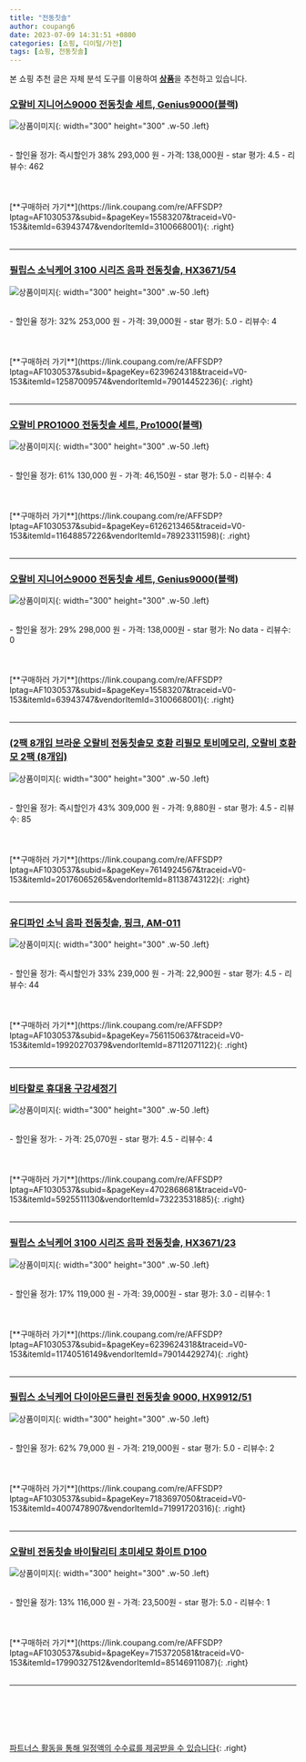 ```yaml
---
title: "전동칫솔"
author: coupang6
date: 2023-07-09 14:31:51 +0800
categories: [쇼핑, 디이털/가전]
tags: [쇼핑, 전동칫솔]
---
```


본 쇼핑 추천 글은 자체 분석 도구를 이용하여 [**상품**](https://link.coupang.com/a/bao1ui)을 추천하고 있습니다.

### [오랄비 지니어스9000 전동칫솔 세트, Genius9000(블랙)](https://link.coupang.com/re/AFFSDP?lptag=AF1030537&subid=&pageKey=15583207&traceid=V0-153&itemId=63943747&vendorItemId=3100668001)

![상품이미지](https://thumbnail7.coupangcdn.com/thumbnails/remote/230x230ex/image/retail/images/3130511461508220-351996b4-97e3-44be-9795-703e3e96f535.jpg){: width="300" height="300" .w-50 .left}


<br>
- 할인율 정가: 즉시할인가 38%  293,000   원
- 가격: 138,000원
- star 평가: 4.5
- 리뷰수: 462
<br>
<br>
<br>
<br>
[**구매하러 가기**](https://link.coupang.com/re/AFFSDP?lptag=AF1030537&subid=&pageKey=15583207&traceid=V0-153&itemId=63943747&vendorItemId=3100668001){: .right}
<br>
<br>

---

### [필립스 소닉케어 3100 시리즈 음파 전동칫솔, HX3671/54](https://link.coupang.com/re/AFFSDP?lptag=AF1030537&subid=&pageKey=6239624318&traceid=V0-153&itemId=12587009574&vendorItemId=79014452236)

![상품이미지](https://thumbnail9.coupangcdn.com/thumbnails/remote/230x230ex/image/retail/images/190685572913164-da03613d-aa93-4c5b-97e4-5d0895639379.jpg){: width="300" height="300" .w-50 .left}


<br>
- 할인율 정가: 32%  253,000   원
- 가격: 39,000원
- star 평가: 5.0
- 리뷰수: 4
<br>
<br>
<br>
<br>
[**구매하러 가기**](https://link.coupang.com/re/AFFSDP?lptag=AF1030537&subid=&pageKey=6239624318&traceid=V0-153&itemId=12587009574&vendorItemId=79014452236){: .right}
<br>
<br>

---

### [오랄비 PRO1000 전동칫솔 세트, Pro1000(블랙)](https://link.coupang.com/re/AFFSDP?lptag=AF1030537&subid=&pageKey=6126213465&traceid=V0-153&itemId=11648857226&vendorItemId=78923311598)

![상품이미지](https://thumbnail6.coupangcdn.com/thumbnails/remote/230x230ex/image/retail/images/1658424146810149-85d98718-d0f2-47f8-8f7b-ddb648e3bc3b.jpg){: width="300" height="300" .w-50 .left}


<br>
- 할인율 정가: 61%  130,000   원
- 가격: 46,150원
- star 평가: 5.0
- 리뷰수: 4
<br>
<br>
<br>
<br>
[**구매하러 가기**](https://link.coupang.com/re/AFFSDP?lptag=AF1030537&subid=&pageKey=6126213465&traceid=V0-153&itemId=11648857226&vendorItemId=78923311598){: .right}
<br>
<br>

---

### [오랄비 지니어스9000 전동칫솔 세트, Genius9000(블랙)](https://link.coupang.com/re/AFFSDP?lptag=AF1030537&subid=&pageKey=15583207&traceid=V0-153&itemId=63943747&vendorItemId=3100668001)

![상품이미지](https://thumbnail7.coupangcdn.com/thumbnails/remote/230x230ex/image/retail/images/3130511461508220-351996b4-97e3-44be-9795-703e3e96f535.jpg){: width="300" height="300" .w-50 .left}


<br>
- 할인율 정가: 29%  298,000   원
- 가격: 138,000원
- star 평가: No data
- 리뷰수: 0
<br>
<br>
<br>
<br>
[**구매하러 가기**](https://link.coupang.com/re/AFFSDP?lptag=AF1030537&subid=&pageKey=15583207&traceid=V0-153&itemId=63943747&vendorItemId=3100668001){: .right}
<br>
<br>

---

### [(2팩 8개입 브라운 오랄비 전동칫솔모 호환 리필모 토비메모리, 오랄비 호환모 2팩 (8개입)](https://link.coupang.com/re/AFFSDP?lptag=AF1030537&subid=&pageKey=7614924567&traceid=V0-153&itemId=20176065265&vendorItemId=81138743122)

![상품이미지](https://thumbnail7.coupangcdn.com/thumbnails/remote/230x230ex/image/vendor_inventory/1176/26de3cc3459a1e0c67ce38fb49efd299a1674652cd5f80812ec144ee4a19.jpg){: width="300" height="300" .w-50 .left}


<br>
- 할인율 정가: 즉시할인가 43%  309,000   원
- 가격: 9,880원
- star 평가: 4.5
- 리뷰수: 85
<br>
<br>
<br>
<br>
[**구매하러 가기**](https://link.coupang.com/re/AFFSDP?lptag=AF1030537&subid=&pageKey=7614924567&traceid=V0-153&itemId=20176065265&vendorItemId=81138743122){: .right}
<br>
<br>

---

### [유디파인 소닉 음파 전동칫솔, 핑크, AM-011](https://link.coupang.com/re/AFFSDP?lptag=AF1030537&subid=&pageKey=7561150637&traceid=V0-153&itemId=19920270379&vendorItemId=87112071122)

![상품이미지](https://thumbnail6.coupangcdn.com/thumbnails/remote/230x230ex/image/vendor_inventory/3593/3bc1956c386e1e34467e8132fb2dc721f1a2658476b39fe58153d94a04d3.jpg){: width="300" height="300" .w-50 .left}


<br>
- 할인율 정가: 즉시할인가 33%  239,000   원
- 가격: 22,900원
- star 평가: 4.5
- 리뷰수: 44
<br>
<br>
<br>
<br>
[**구매하러 가기**](https://link.coupang.com/re/AFFSDP?lptag=AF1030537&subid=&pageKey=7561150637&traceid=V0-153&itemId=19920270379&vendorItemId=87112071122){: .right}
<br>
<br>

---

### [비타할로 휴대용 구강세정기](https://link.coupang.com/re/AFFSDP?lptag=AF1030537&subid=&pageKey=4702868681&traceid=V0-153&itemId=5925511130&vendorItemId=73223531885)

![상품이미지](https://thumbnail6.coupangcdn.com/thumbnails/remote/230x230ex/image/retail/images/246261416460415-7f10bf4d-dcd6-4f53-b077-756f68b4ef4e.jpg){: width="300" height="300" .w-50 .left}


<br>
- 할인율 정가: 
- 가격: 25,070원
- star 평가: 4.5
- 리뷰수: 4
<br>
<br>
<br>
<br>
[**구매하러 가기**](https://link.coupang.com/re/AFFSDP?lptag=AF1030537&subid=&pageKey=4702868681&traceid=V0-153&itemId=5925511130&vendorItemId=73223531885){: .right}
<br>
<br>

---

### [필립스 소닉케어 3100 시리즈 음파 전동칫솔, HX3671/23](https://link.coupang.com/re/AFFSDP?lptag=AF1030537&subid=&pageKey=6239624318&traceid=V0-153&itemId=11740516149&vendorItemId=79014429274)

![상품이미지](https://thumbnail10.coupangcdn.com/thumbnails/remote/230x230ex/image/retail/images/4962964084507294-f665d51f-28ad-4fc2-bb78-88ec7a18e2ca.jpg){: width="300" height="300" .w-50 .left}


<br>
- 할인율 정가: 17%  119,000   원
- 가격: 39,000원
- star 평가: 3.0
- 리뷰수: 1
<br>
<br>
<br>
<br>
[**구매하러 가기**](https://link.coupang.com/re/AFFSDP?lptag=AF1030537&subid=&pageKey=6239624318&traceid=V0-153&itemId=11740516149&vendorItemId=79014429274){: .right}
<br>
<br>

---

### [필립스 소닉케어 다이아몬드클린 전동칫솔 9000, HX9912/51](https://link.coupang.com/re/AFFSDP?lptag=AF1030537&subid=&pageKey=7183697050&traceid=V0-153&itemId=4007478907&vendorItemId=71991720316)

![상품이미지](https://thumbnail6.coupangcdn.com/thumbnails/remote/230x230ex/image/retail/images/47257237434113-df9ed325-474e-4f03-947b-47055c8e2ae4.jpg){: width="300" height="300" .w-50 .left}


<br>
- 할인율 정가: 62%  79,000   원
- 가격: 219,000원
- star 평가: 5.0
- 리뷰수: 2
<br>
<br>
<br>
<br>
[**구매하러 가기**](https://link.coupang.com/re/AFFSDP?lptag=AF1030537&subid=&pageKey=7183697050&traceid=V0-153&itemId=4007478907&vendorItemId=71991720316){: .right}
<br>
<br>

---

### [오랄비 전동칫솔 바이탈리티 초미세모 화이트 D100](https://link.coupang.com/re/AFFSDP?lptag=AF1030537&subid=&pageKey=7153720581&traceid=V0-153&itemId=17990327512&vendorItemId=85146911087)

![상품이미지](https://thumbnail6.coupangcdn.com/thumbnails/remote/230x230ex/image/rs_quotation_api/b7hizzpz/addb96a4a305427da55d797b77349421.jpg){: width="300" height="300" .w-50 .left}


<br>
- 할인율 정가: 13%  116,000   원
- 가격: 23,500원
- star 평가: 5.0
- 리뷰수: 1
<br>
<br>
<br>
<br>
[**구매하러 가기**](https://link.coupang.com/re/AFFSDP?lptag=AF1030537&subid=&pageKey=7153720581&traceid=V0-153&itemId=17990327512&vendorItemId=85146911087){: .right}
<br>
<br>

---
<br><br><br><br><br> [파트너스 활동을 통해 일정액의 수수료를 제공받을 수 있습니다](https://link.coupang.com/a/bao1ui){: .right}